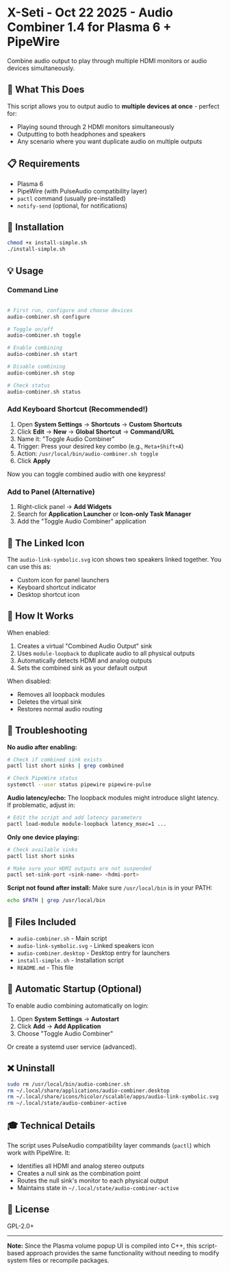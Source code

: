 # X-Seti - Oct 22 2025 - Audio Combiner 1.4 for Plasma 6 + PipeWire

Combine audio output to play through multiple HDMI monitors or audio devices simultaneously.

## 🎯 What This Does

This script allows you to output audio to **multiple devices at once** - perfect for:
- Playing sound through 2 HDMI monitors simultaneously
- Outputting to both headphones and speakers
- Any scenario where you want duplicate audio on multiple outputs

## 📋 Requirements

- Plasma 6
- PipeWire (with PulseAudio compatibility layer)
- `pactl` command (usually pre-installed)
- `notify-send` (optional, for notifications)

## 🚀 Installation

```bash
chmod +x install-simple.sh
./install-simple.sh
```

## 💡 Usage

### Command Line

```bash

# First run, configure and choose devices
audio-combiner.sh configure

# Toggle on/off
audio-combiner.sh toggle

# Enable combining
audio-combiner.sh start

# Disable combining
audio-combiner.sh stop

# Check status
audio-combiner.sh status
```

### Add Keyboard Shortcut (Recommended!)

1. Open **System Settings** → **Shortcuts** → **Custom Shortcuts**
2. Click **Edit** → **New** → **Global Shortcut** → **Command/URL**
3. Name it: "Toggle Audio Combiner"
4. Trigger: Press your desired key combo (e.g., `Meta+Shift+A`)
5. Action: `/usr/local/bin/audio-combiner.sh toggle`
6. Click **Apply**

Now you can toggle combined audio with one keypress!

### Add to Panel (Alternative)

1. Right-click panel → **Add Widgets**
2. Search for **Application Launcher** or **Icon-only Task Manager**
3. Add the "Toggle Audio Combiner" application

## 🎨 The Linked Icon

The `audio-link-symbolic.svg` icon shows two speakers linked together. You can use this as:
- Custom icon for panel launchers
- Keyboard shortcut indicator
- Desktop shortcut icon

## 🔧 How It Works

When enabled:
1. Creates a virtual "Combined Audio Output" sink
2. Uses `module-loopback` to duplicate audio to all physical outputs
3. Automatically detects HDMI and analog outputs
4. Sets the combined sink as your default output

When disabled:
- Removes all loopback modules
- Deletes the virtual sink
- Restores normal audio routing

## 🐛 Troubleshooting

**No audio after enabling:**
```bash
# Check if combined sink exists
pactl list short sinks | grep combined

# Check PipeWire status
systemctl --user status pipewire pipewire-pulse
```

**Audio latency/echo:**
The loopback modules might introduce slight latency. If problematic, adjust in:
```bash
# Edit the script and add latency parameters
pactl load-module module-loopback latency_msec=1 ...
```

**Only one device playing:**
```bash
# Check available sinks
pactl list short sinks

# Make sure your HDMI outputs are not suspended
pactl set-sink-port <sink-name> <hdmi-port>
```

**Script not found after install:**
Make sure `/usr/local/bin` is in your PATH:
```bash
echo $PATH | grep /usr/local/bin
```

## 📝 Files Included

- `audio-combiner.sh` - Main script
- `audio-link-symbolic.svg` - Linked speakers icon
- `audio-combiner.desktop` - Desktop entry for launchers
- `install-simple.sh` - Installation script
- `README.md` - This file

## 🔄 Automatic Startup (Optional)

To enable audio combining automatically on login:

1. Open **System Settings** → **Autostart**
2. Click **Add** → **Add Application**
3. Choose "Toggle Audio Combiner"

Or create a systemd user service (advanced).

## ❌ Uninstall

```bash
sudo rm /usr/local/bin/audio-combiner.sh
rm ~/.local/share/applications/audio-combiner.desktop
rm ~/.local/share/icons/hicolor/scalable/apps/audio-link-symbolic.svg
rm ~/.local/state/audio-combiner-active
```

## 🎓 Technical Details

The script uses PulseAudio compatibility layer commands (`pactl`) which work with PipeWire. It:
- Identifies all HDMI and analog stereo outputs
- Creates a null sink as the combination point
- Routes the null sink's monitor to each physical output
- Maintains state in `~/.local/state/audio-combiner-active`

## 📜 License

GPL-2.0+

---

**Note:** Since the Plasma volume popup UI is compiled into C++, this script-based approach provides the same functionality without needing to modify system files or recompile packages.
